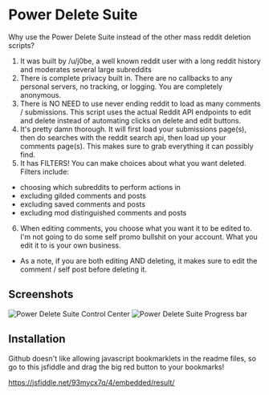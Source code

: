 # Power Delete Suite

Why use the Power Delete Suite instead of the other mass reddit deletion scripts?

1. It was built by /u/j0be, a well known reddit user with a long reddit history and moderates several large subreddits
2. There is complete privacy built in. There are no callbacks to any personal servers, no tracking, or logging. You are completely anonymous.
3. There is NO NEED to use never ending reddit to load as many comments / submissions. This script uses the actual Reddit API endpoints to edit and delete instead of automating clicks on delete and edit buttons. 
4. It's pretty damn thorough. It will first load your submissions page(s), then do searches with the reddit search api, then load up your comments page(s). This makes sure to grab everything it can possibly find.
5. It has FILTERS! You can make choices about what you want deleted. Filters include:
 * choosing which subreddits to perform actions in
 * excluding gilded comments and posts
 * excluding saved comments and posts
 * excluding mod distinguished comments and posts
6. When editing comments, you choose what you want it to be edited to. I'm not going to do some self promo bullshit on your account. What you edit it to is your own business. 
 * As a note, if you are both editing AND deleting, it makes sure to edit the comment / self post before deleting it.
 
 ## Screenshots
 
 ![Power Delete Suite Control Center](http://i.imgur.com/B0siI0a.png)
 ![Power Delete Suite Progress bar](http://i.imgur.com/QxPzLqH.png)
 
 ## Installation 
 
 Github doesn't like allowing javascript bookmarklets in the readme files, so go to this jsfiddle and drag the big red button to your bookmarks!
 
 https://jsfiddle.net/93mycx7q/4/embedded/result/
 
 
